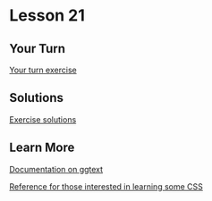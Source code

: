 # Lesson 21

## Your Turn

[Your turn exercise](https://gist.github.com/will-r-chase/e81efb4347a7e9207616d2055185b13b)

## Solutions

[Exercise solutions](https://gist.github.com/will-r-chase/9314eb28fab59c4bbb320d955d6ba960)

## Learn More

[Documentation on ggtext](https://wilkelab.org/ggtext/)

[Reference for those interested in learning some CSS](https://developer.mozilla.org/en-US/docs/Learn/CSS)
